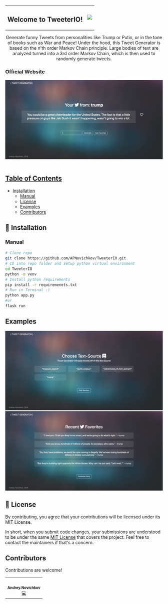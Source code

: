 <div style="padding-top: 40px" align="center">
    <table style="border: none">
        <tr>
            <td>
                <h2>Welcome to TweeterIO!</h2>
            </td>
            <td>
                <img src="https://img.shields.io/badge/License-MIT-yellow.svg"></a>
            </td>
        </tr>
    </table>
    
</div>


<p align="center">
Generate funny Tweets from personalities like Trump or Putin, or in the tone of books such as War and Peace! Under the hood, this Tweet Generator is based on the n'th order Markov Chain principle. Large bodies of text are analyzed turned into a 3rd order Markov Chain, which is then used to randomly generate tweets. 
</p>

<h3 style="text-center"><a href="http://tweeterio.herokuapp.com/welcome">Official Website</h3>

<div align="center">
    <img alt="screenshot" src="docs/images/trump.png">
</div>

<br>

## Table of Contents
- [Installation](#installation)
  - [Manual](#manual)
  - [License](#license)
  - [Examples](#examples)
  - [Contributors](#contributors)

<a name="installation"></a>

## 🚀 Installation

### Manual

```bash
# Clone repo
git clone https://github.com/APNovichkov/TweeterIO.git
# CD into repo folder and setup python virtual environment
cd TweeterIO 
python -m venv
# Install python requirements
pip install -r requiremenets.txt
# Run in Terminal :)
python app.py
#or
flask run
```

## Examples

![Example1](/docs/images/home_page.png)
![Example2](/docs/images/favorites.png)


## 📝 License

By contributing, you agree that your contributions will be licensed under its MIT License.

In short, when you submit code changes, your submissions are understood to be under the same [MIT License](http://choosealicense.com/licenses/mit/) that covers the project. Feel free to contact the maintainers if that's a concern.

<a name="contributors"></a>

## Contributors

Contributions are welcome!

<table>
  <tr>
    <td align="center"><a href="https://github.com/APNovichkov"><br /><sub><b>Andrey Novichkov</b></sub></a><br /><a href="https://github.com/APNovichkov/ParticleIO/commits/master" title="Code">💻</a></td>
  </tr>
 </table>
